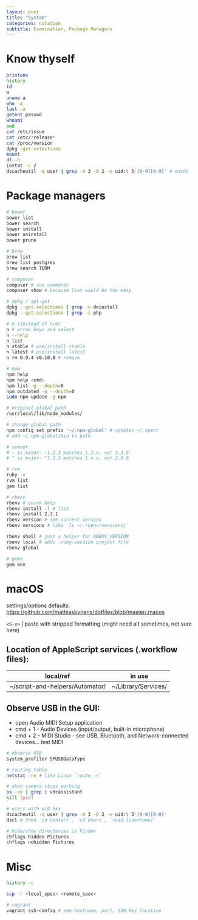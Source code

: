 ```yaml
---
layout: post
title: "System"
categories: notation
subtitle: Examination, Package Managers
---
```


# Know thyself

```sh
printenv
history
id
w
uname a
who -a
last -a
getent passwd
whoami
pwd
cat /etc/issue
cat /etc/*release*
cat /proc/version
dpkg -get-selections
mount
df -h
iostat -c 2
dscacheutil -q user | grep -A 3 -B 2 -e uid:\ 5'[0-9][0-9]' # macOS
```


# Package managers

```sh
# bower
bower list
bower search
bower install
bower uninstall
bower prune

# brew
brew list
brew list postgres
brew search TERM

# composer
composer # see commands
composer show # because list would be too easy

# dpkg / apt-get
dpkg --get-selections | grep -v deinstall
dpkg --get-selections | grep -i php

# n (instead of nvm)
n # arrow keys and select
n --help
n list
n stable # use/install stable
n latest # use/install latest
n rm 0.9.4 v0.10.0 # remove

# npm
npm help
npm help <cmd>
npm list -g --depth=0
npm outdated -g --depth=0
sudo npm update -g npm

# original global path
/usr/local/lib/node_modules/

# change global path
npm config set prefix '~/.npm-global' # updates ~/.npmrc
# add ~/.npm-global/bin to path

# semver
# ~ is minor: ~1.2.3 matches 1.2.x, not 1.3.0
# ^ is major: ^1.2.3 matches 1.x.x, not 2.0.0

# rvm
ruby -v
rvm list
gem list

# rbenv
rbenv # quick help
rbenv install -l # list
rbenv install 2.3.1
rbenv version # see current version
rbenv versions # like `ls ~/.rbenv/versions/`

rbenv shell # just a helper for RBENV_VERSION
rbenv local # adds .ruby-version project file
rbenv global

# gems
gem env
```


# macOS

settings/options defaults: https://github.com/mathiasbynens/dotfiles/blob/master/.macos

`<S-v>` | paste with stripped formatting (might need alt sometimes, not sure here)

## Location of AppleScript services (.workflow files):
local/ref | in use
--- | ---
~/script-and-helpers/Automator/ | ~/Library/Services/

## Observe USB in the GUI:
- open Audio MIDI Setup application
- cmd + 1 - Audio Devices (input/output, built-in microphone)
- cmd + 2 - MIDI Studio - see USB, Bluetooth, and Network-connected devices... test MIDI

```sh
# observe USB
system_profiler SPUSBDataType

# routing table
netstat -rn # like Linux `route -n`

# when camera stops working
ps -ax | grep i vdcassistant
kill [pid]

# users with uid 5xx
dscacheutil -q user | grep -A 3 -B 2 -e uid:\ 5'[0-9][0-9]'
dscl # then `cd Contact`, `cd Users`, `read [username]`

# hide/show directories in Finder
chflags hidden Pictures
chflags nohidden Pictures
```


# Misc

```sh
history -c

scp -r <local_spec> <remote_spec>

# vagrant
vagrant ssh-config # see hostname, port, SSH Key location
```
